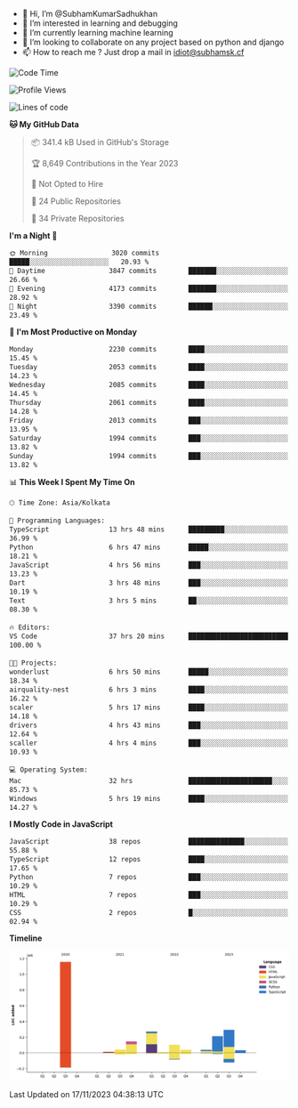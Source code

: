 - 👋 Hi, I’m @SubhamKumarSadhukhan
- 👀 I’m interested in learning and debugging
- 🌱 I’m currently learning machine learning
- 💞️ I’m looking to collaborate on any project based on python and django
- 📫 How to reach me ?
      Just drop a mail in idiot@subhamsk.cf

<!---
SubhamKumarSadhukhan/SubhamKumarSadhukhan is a ✨ special ✨ repository because its `README.md` (this file) appears on your GitHub profile.
You can click the Preview link to take a look at your changes.
--->


<!--START_SECTION:waka-->
![Code Time](http://img.shields.io/badge/Code%20Time-1%2C686%20hrs%2026%20mins-blue)

![Profile Views](http://img.shields.io/badge/Profile%20Views-0-blue)

![Lines of code](https://img.shields.io/badge/From%20Hello%20World%20I%27ve%20Written-2.3%20million%20lines%20of%20code-blue)

**🐱 My GitHub Data** 

> 📦 341.4 kB Used in GitHub's Storage 
 > 
> 🏆 8,649 Contributions in the Year 2023
 > 
> 🚫 Not Opted to Hire
 > 
> 📜 24 Public Repositories 
 > 
> 🔑 34 Private Repositories 
 > 
**I'm a Night 🦉** 

```text
🌞 Morning                3020 commits        █████░░░░░░░░░░░░░░░░░░░░   20.93 % 
🌆 Daytime                3847 commits        ███████░░░░░░░░░░░░░░░░░░   26.66 % 
🌃 Evening                4173 commits        ███████░░░░░░░░░░░░░░░░░░   28.92 % 
🌙 Night                  3390 commits        ██████░░░░░░░░░░░░░░░░░░░   23.49 % 
```
📅 **I'm Most Productive on Monday** 

```text
Monday                   2230 commits        ████░░░░░░░░░░░░░░░░░░░░░   15.45 % 
Tuesday                  2053 commits        ████░░░░░░░░░░░░░░░░░░░░░   14.23 % 
Wednesday                2085 commits        ████░░░░░░░░░░░░░░░░░░░░░   14.45 % 
Thursday                 2061 commits        ████░░░░░░░░░░░░░░░░░░░░░   14.28 % 
Friday                   2013 commits        ███░░░░░░░░░░░░░░░░░░░░░░   13.95 % 
Saturday                 1994 commits        ███░░░░░░░░░░░░░░░░░░░░░░   13.82 % 
Sunday                   1994 commits        ███░░░░░░░░░░░░░░░░░░░░░░   13.82 % 
```


📊 **This Week I Spent My Time On** 

```text
🕑︎ Time Zone: Asia/Kolkata

💬 Programming Languages: 
TypeScript               13 hrs 48 mins      █████████░░░░░░░░░░░░░░░░   36.99 % 
Python                   6 hrs 47 mins       █████░░░░░░░░░░░░░░░░░░░░   18.21 % 
JavaScript               4 hrs 56 mins       ███░░░░░░░░░░░░░░░░░░░░░░   13.23 % 
Dart                     3 hrs 48 mins       ███░░░░░░░░░░░░░░░░░░░░░░   10.19 % 
Text                     3 hrs 5 mins        ██░░░░░░░░░░░░░░░░░░░░░░░   08.30 % 

🔥 Editors: 
VS Code                  37 hrs 20 mins      █████████████████████████   100.00 % 

🐱‍💻 Projects: 
wonderlust               6 hrs 50 mins       █████░░░░░░░░░░░░░░░░░░░░   18.34 % 
airquality-nest          6 hrs 3 mins        ████░░░░░░░░░░░░░░░░░░░░░   16.22 % 
scaler                   5 hrs 17 mins       ████░░░░░░░░░░░░░░░░░░░░░   14.18 % 
drivers                  4 hrs 43 mins       ███░░░░░░░░░░░░░░░░░░░░░░   12.64 % 
scaller                  4 hrs 4 mins        ███░░░░░░░░░░░░░░░░░░░░░░   10.93 % 

💻 Operating System: 
Mac                      32 hrs              █████████████████████░░░░   85.73 % 
Windows                  5 hrs 19 mins       ████░░░░░░░░░░░░░░░░░░░░░   14.27 % 
```

**I Mostly Code in JavaScript** 

```text
JavaScript               38 repos            ██████████████░░░░░░░░░░░   55.88 % 
TypeScript               12 repos            ████░░░░░░░░░░░░░░░░░░░░░   17.65 % 
Python                   7 repos             ███░░░░░░░░░░░░░░░░░░░░░░   10.29 % 
HTML                     7 repos             ███░░░░░░░░░░░░░░░░░░░░░░   10.29 % 
CSS                      2 repos             █░░░░░░░░░░░░░░░░░░░░░░░░   02.94 % 
```



**Timeline**

![Lines of Code chart](https://raw.githubusercontent.com/SubhamKumarSadhukhan/SubhamKumarSadhukhan/main/assets/bar_graph.png)


 Last Updated on 17/11/2023 04:38:13 UTC
<!--END_SECTION:waka-->
